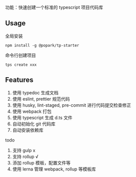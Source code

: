 功能：快速创建一个标准的 typescript 项目代码库

## Usage

全局安装

```
npm install -g @popark/tp-starter
```

命令行创建项目

```
tps create xxx
```

## Features

1. 使用 typedoc 生成文档
2. 使用 eslint, prettier 规范代码
3. 使用 husky, lint-staged, pre-commit 进行代码提交检查修正
4. 使用 webpack 打包
5. 使用 typescript 生成 d.ts 文件
6. 自动初始化 git 代码库
7. 自动安装依赖库

todo
1. 支持 gulp x
2. 支持 rollup √
3. 添加 rollup 模板，配置文件等
4. 使用 lerna 管理 webpack, rollup 等模板库
